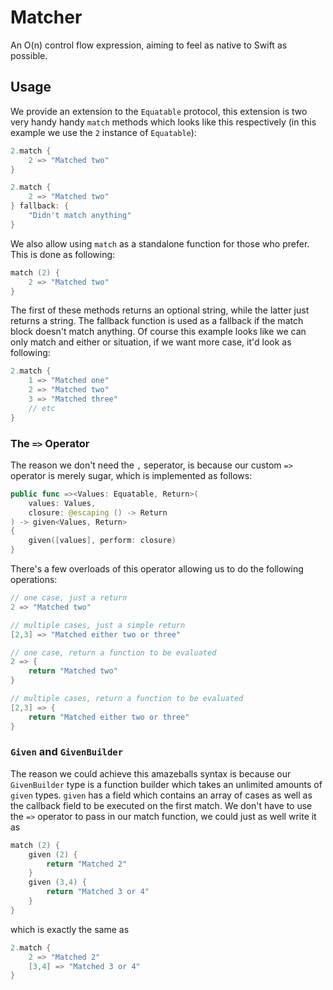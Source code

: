 # Matcher
An O(n) control flow expression, aiming to feel as native to Swift as possible.
## Usage
We provide an extension to the `Equatable` protocol, this extension is two very handy handy `match` methods which looks like this respectively (in this example we use the `2` instance of `Equatable`):
```swift
2.match {
    2 => "Matched two"
}

2.match {
    2 => "Matched two"
} fallback: {
    "Didn't match anything"
}
```
We also allow using `match` as a standalone function for those who prefer. This is done as following:
```swift
match (2) {
    2 => "Matched two"
}
```

The first of these methods returns an optional string, while the latter just returns a string. The fallback function is used as a fallback if the match block doesn't match anything. Of course this example looks like we can only match and either or situation, if we want more case, it'd look as following:
```swift
2.match {
    1 => "Matched one"
    2 => "Matched two"
    3 => "Matched three"
    // etc
}
```

### The `=>` Operator
The reason we don't need the `,` seperator, is because our custom `=>` operator is merely sugar, which is implemented as follows:
```swift
public func =><Values: Equatable, Return>(
    values: Values,
    closure: @escaping () -> Return
) -> given<Values, Return>
{
    given([values], perform: closure)
}
```
There's a few overloads of this operator allowing us to do the following operations:
```swift
// one case, just a return
2 => "Matched two"

// multiple cases, just a simple return
[2,3] => "Matched either two or three"

// one case, return a function to be evaluated
2 => {
    return "Matched two"
}

// multiple cases, return a function to be evaluated
[2,3] => {
    return "Matched either two or three"
}
```

### `Given` and `GivenBuilder`
The reason we could achieve this amazeballs syntax is because our `GivenBuilder` type is a function builder which takes an unlimited amounts of `given` types. `given` has a field which contains an array of cases as well as the callback field to be executed on the first match. We don't have to use the `=>` operator to pass in our match function, we could just as well write it as
```swift
match (2) {
    given (2) {
        return "Matched 2"
    }
    given (3,4) {
        return "Matched 3 or 4"
    }
}
```
which is exactly the same as
```swift
2.match {
    2 => "Matched 2"
    [3,4] => "Matched 3 or 4"
}
```
